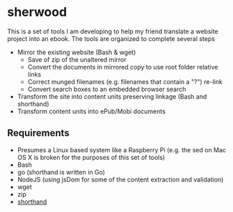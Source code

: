 
# sherwood

This is a set of tools I am developing to help my friend translate a website project into an ebook. The tools are organized to complete several steps

+ Mirror the existing website (Bash & wget)
    + Save of zip of the unaltered mirror
    + Convert the documents in mirrored copy to use root folder relative links
    + Correct munged filenames (e.g. filenames that contain a "?") re-link
    + Convert search boxes to an embedded browser search
+ Transform the site into content units preserving linkage (Bash and shorthand)
+ Transform content units into ePub/Mobi documents

## Requirements

+ Presumes a Linux based system like a Raspberry Pi (e.g. the sed on Mac OS X is broken for the purposes of this set of tools)
+ Bash
+ go (shorthand is written in Go)
+ NodeJS (using jsDom for some of the content extraction and validation)
+ wget
+ zip
+ [shorthand](https://github.com/rsdoiel/shorthand)


